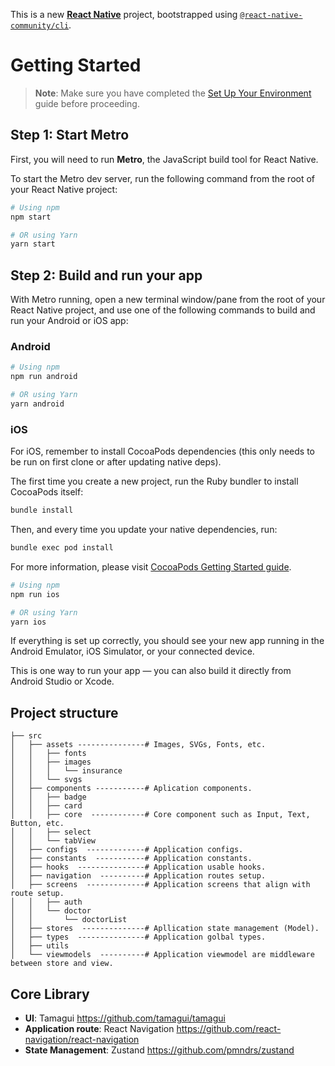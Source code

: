 This is a new [**React Native**](https://reactnative.dev) project, bootstrapped using [`@react-native-community/cli`](https://github.com/react-native-community/cli).

# Getting Started

> **Note**: Make sure you have completed the [Set Up Your Environment](https://reactnative.dev/docs/set-up-your-environment) guide before proceeding.

## Step 1: Start Metro

First, you will need to run **Metro**, the JavaScript build tool for React Native.

To start the Metro dev server, run the following command from the root of your React Native project:

```sh
# Using npm
npm start

# OR using Yarn
yarn start
```

## Step 2: Build and run your app

With Metro running, open a new terminal window/pane from the root of your React Native project, and use one of the following commands to build and run your Android or iOS app:

### Android

```sh
# Using npm
npm run android

# OR using Yarn
yarn android
```

### iOS

For iOS, remember to install CocoaPods dependencies (this only needs to be run on first clone or after updating native deps).

The first time you create a new project, run the Ruby bundler to install CocoaPods itself:

```sh
bundle install
```

Then, and every time you update your native dependencies, run:

```sh
bundle exec pod install
```

For more information, please visit [CocoaPods Getting Started guide](https://guides.cocoapods.org/using/getting-started.html).

```sh
# Using npm
npm run ios

# OR using Yarn
yarn ios
```

If everything is set up correctly, you should see your new app running in the Android Emulator, iOS Simulator, or your connected device.

This is one way to run your app — you can also build it directly from Android Studio or Xcode.

## Project structure

```
├── src
│   ├── assets ---------------# Images, SVGs, Fonts, etc.
│   │   ├── fonts
│   │   ├── images
│   │   │   └── insurance
│   │   └── svgs
│   ├── components -----------# Aplication components.
│   │   ├── badge
│   │   ├── card
│   │   ├── core  ------------# Core component such as Input, Text, Button, etc.
│   │   ├── select
│   │   └── tabView
│   ├── configs  -------------# Application configs.
│   ├── constants  -----------# Application constants.
│   ├── hooks  ---------------# Application usable hooks.
│   ├── navigation  ----------# Application routes setup.
│   ├── screens  -------------# Application screens that align with route setup.
│   │   ├── auth
│   │   └── doctor
│   │       └── doctorList
│   ├── stores  --------------# Apllication state management (Model).
│   ├── types  ---------------# Application golbal types.
│   ├── utils
│   └── viewmodels  ----------# Application viewmodel are middleware between store and view.
```

## Core Library

- **UI**: Tamagui https://github.com/tamagui/tamagui
- **Application route**: React Navigation https://github.com/react-navigation/react-navigation
- **State Management**: Zustand https://github.com/pmndrs/zustand
